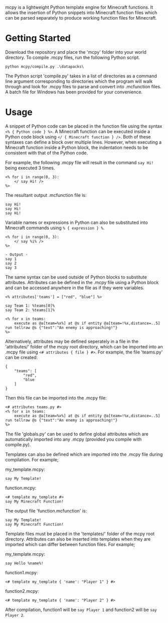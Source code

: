 mcpy is a lightweight Python template engine for Minecraft functions. It allows the insertion of Python snippets into Minecraft function files which can be parsed separately to produce working function files for Minecraft.

# Getting Started
Download the repository and place the 'mcpy' folder into your world directory. To compile .mcpy files, run the following Python script.
```
python mcpy/compile.py .\datapacks\
```
The Python script 'compile.py' takes in a list of directories as a command line argument corresponding to directories which the program will walk through and look for .mcpy files to parse and convert into .mcfunction files. A batch file for Windows has been provided for your convenience.
# Usage
A snippet of Python code can be placed in the function file using the syntax `<% { Python code } %>`. A Minecraft function can be executed inside a Python code block using `</ { Minecraft function } />`. Both of these syntaxes can define a block over multiple lines. However, when executing a Minecraft function inside a Python block, the indentation needs to be consistent with that of the Python code.

For example, the following .mcpy file will result in the command `say Hi!` being executed 3 times.
```
<% for i in range(0, 3):
    </ say Hi! />
%>
```
The resultant output .mcfunction file is:
```
say Hi!
say Hi!
say Hi!
```
Variable names or expressions in Python can also be substituted into Minecraft commands using `% { expression } %`.
```
<% for i in range(0, 3):
    </ say %i% />
%>

- Output -
say 1
say 2
say 3
```
The same syntax can be used outside of Python blocks to substitute attributes. Attributes can be defined in the .mcpy file using a Python block and can be accessed anywhere in the file as if they were variables.
```
<% attributes['teams'] = ["red", "blue"] %>

say Team 1: %teams[0]%
say Team 2: %teams[1]%

<% for x in teams:
    execute as @a[team=%x%] at @s if entity @a[team=!%x,distance=..5] run tellraw @s {"text":"An enemy is approaching!"}
%>
```
Alternatively, attributes may be defined seperately in a file in the 'attributes/' folder of the mcpy root directory, which can be imported into an .mcpy file using `<# attributes { file } #>`. For example, the file 'teams.py' can be created:
```
{
    "teams": [
        "red",
        "blue
    ]
}
```
Then this file can be imported into the .mcpy file:
```
<# attributes teams.py #>
<% for x in teams:
    execute as @a[team=%x%] at @s if entity @a[team=!%x,distance=..5] run tellraw @s {"text":"An enemy is approaching!"}
%>
```
The file 'globals.py' can be used to define global attributes which are automatically imported into any .mcpy (provided you compile with compile.py).

Templates can also be defined which are imported into the .mcpy file during compilation. For example;

my_template.mcpy:
```
say My Template!
```
function.mcpy:
```
<# template my_template #>
say My Minecraft Function!
```
The output file 'function.mcfunction' is:
```
say My Template!
say My Minecraft Function!
```
Template files must be placed in the 'templates/' folder of the mcpy root directory. Attributes can also be inserted into templates when they are imported which can differ between function files. For example;

my_template.mcpy:
```
say Hello %name%!
```
function1.mcpy:
```
<# template my_template { 'name': "Player 1" } #>
```
function2.mcpy:
```
<# template my_template { 'name': "Player 2" } #>
```
After compilation, function1 will be `say Player 1` and function2 will be `say Player 2`.
